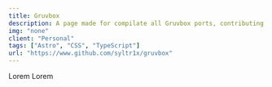 ```yaml
---
title: Gruvbox
description: A page made for compilate all Gruvbox ports, contributing information & wallpapers gallery
img: "none"
client: "Personal"
tags: ["Astro", "CSS", "TypeScript"]
url: "https://www.github.com/syltr1x/gruvbox"
---
```

Lorem
Lorem
